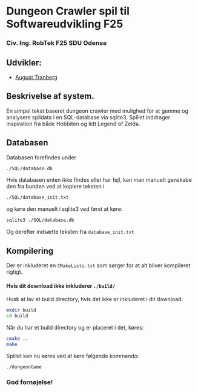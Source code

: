 # Dungeon Crawler spil til Softwareudvikling F25
### Civ. Ing. RobTek F25 SDU Odense

## Udvikler:
- [August Tranberg](https://github.com/Gubi0609)

## Beskrivelse af system.
En simpel tekst baseret dungeon crawler med mulighed for at gemme og analysere spildata i en SQL-database via sqlite3.
Spillet inddrager inspiration fra både Hobbiten og lidt Legend of Zelda.

## Databasen
Databasen forefindes under
```bash
./SQL/database.db
```
Hvis databasen enten ikke findes eller har fejl, kan man manuelt genskabe den fra bunden ved at kopiere teksten i
```bash
./SQL/database_init.txt
```
og køre den manuelt i sqlite3 ved først at køre:
```bash
sqlite3 ./SQL/database.db
```
Og derefter indsætte teksten fra `database_init.txt`

## Kompilering
Der er inkluderet en `CMakeLists.txt` som sørger for at alt bliver kompileret rigtigt.

#### Hvis dit download ikke inkluderer `./build/`
Husk at lav et build directory, hvis det ikke er inkluderet i dit download:
```bash
mkdir build
cd build
```
Når du har et build directory og er placeret i det, køres:
```bash
cmake ..
make
```
Spillet kan nu køres ved at køre følgende kommando:
```bash
./dungeonGame
```

### God fornøjelse!
